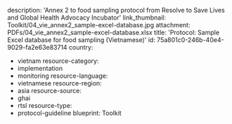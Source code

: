 description: 'Annex 2 to food sampling protocol from Resolve to Save Lives and Global Health Advocacy Incubator'
link_thumbnail: Toolkit/04_vie_annex2_sample-excel-database.jpg
attachment: PDFs/04_vie_annex2_sample-excel-database.xlsx
title: 'Protocol: Sample Excel database for food sampling (Vietnamese)'
id: 75a801c0-246b-40e4-9029-fa2e63e83714
country:
  - vietnam
resource-category:
  - implementation
  - monitoring
resource-language:
  - vietnamese
resource-region:
  - asia
resource-source:
  - ghai
  - rtsl
resource-type:
  - protocol-guideline
blueprint: Toolkit
